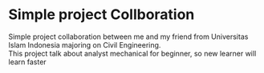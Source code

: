 # Simple project Collboration
Simple project collaboration between me and my friend from Universitas Islam Indonesia majoring on Civil Engineering.  
This project talk about analyst mechanical for beginner, so new learner will learn faster
